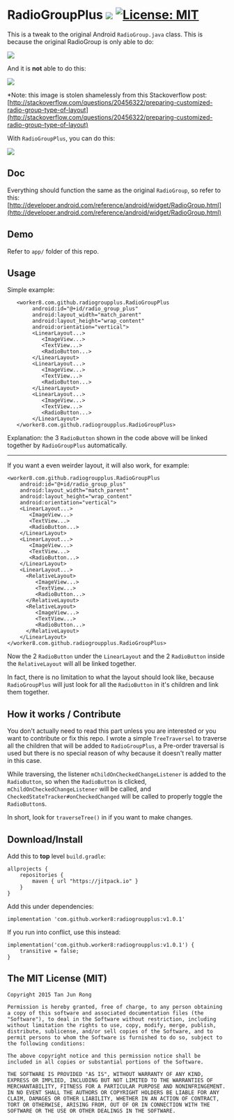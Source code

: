 # RadioGroupPlus ![](https://img.shields.io/badge/latest-v1.0.1-blue) [![License: MIT](https://img.shields.io/badge/License-MIT-yellow.svg)](https://opensource.org/licenses/MIT)

This is a tweak to the original Android `RadioGroup.java` class. This is because the original RadioGroup is only able to do:

![](http://i.imgur.com/nsDmoZsm.png)


And it is **not** able to do this:

![](http://i.stack.imgur.com/kQ4hx.png)

*Note: this image is stolen shamelessly from this Stackoverflow post: [http://stackoverflow.com/questions/20456322/preparing-customized-radio-group-type-of-layout](http://stackoverflow.com/questions/20456322/preparing-customized-radio-group-type-of-layout)

With `RadioGroupPlus`, you can do this:

![](http://i.imgur.com/HvtQ598.gif)

Doc
-------
Everything should function the same as the original `RadioGroup`, so refer to this: [http://developer.android.com/reference/android/widget/RadioGroup.html](http://developer.android.com/reference/android/widget/RadioGroup.html)

Demo
-------
Refer to `app/` folder of this repo.

Usage
-------
Simple example:

```
   <worker8.com.github.radiogroupplus.RadioGroupPlus
        android:id="@+id/radio_group_plus"
        android:layout_width="match_parent"
        android:layout_height="wrap_content"
        android:orientation="vertical">
        <LinearLayout...>
           <ImageView...>
           <TextView...>
           <RadioButton...>
        </LinearLayout>
        <LinearLayout...>
           <ImageView...>
           <TextView...>
           <RadioButton...>
        </LinearLayout>
        <LinearLayout...>
           <ImageView...>
           <TextView...>
           <RadioButton...>
        </LinearLayout>
   </worker8.com.github.radiogroupplus.RadioGroupPlus>
```

Explanation: the 3 `RadioButton` shown in the code above will be linked together by `RadioGroupPlus` automatically.

---

If you want a even weirder layout, it will also work, for example:

    <worker8.com.github.radiogroupplus.RadioGroupPlus
        android:id="@+id/radio_group_plus"
        android:layout_width="match_parent"
        android:layout_height="wrap_content"
        android:orientation="vertical">
        <LinearLayout...>
           <ImageView...>
           <TextView...>
           <RadioButton...>
        </LinearLayout>
        <LinearLayout...>
           <ImageView...>
           <TextView...>
           <RadioButton...>
        </LinearLayout>
        <LinearLayout...>
          <RelativeLayout>
             <ImageView...>
             <TextView...>
             <RadioButton...>
          </RelativeLayout>
          <RelativeLayout>
             <ImageView...>
             <TextView...>
             <RadioButton...>
          </RelativeLayout>
        </LinearLayout>
    </worker8.com.github.radiogroupplus.RadioGroupPlus>

Now the 2 `RadioButton` under the `LinearLayout` and the 2 `RadioButton` inside the `RelativeLayout` will all be linked together.

In fact, there is no limitation to what the layout should look like, because `RadioGroupPlus` will just look for all the `RadioButton` in it's children and link them together.

How it works / Contribute
-------
You don't actually need to read this part unless you are interested or you want to contribute or fix this repo. I wrote a simple `TreeTraversel` to traverse all the children that will be added to `RadioGroupPlus`, a Pre-order traversal is used but there is no special reason of why because it doesn't really matter in this case. 

While traversing, the listener `mChildOnCheckedChangeListener` is added to the `RadioButton`, so when the `RadioButton` is clicked, `mChildOnCheckedChangeListener` will be called, and `CheckedStateTracker#onCheckedChanged` will be called to properly toggle the `RadioButton`s.

In short, look for `traverseTree()` in [](https://github.com/worker8/RadioGroupPlus/blob/master/radiogroupplus/src/main/java/worker8/com/github/radiogroupplus/RadioGroupPlus.java) if you want to make changes.


Download/Install
-------
Add this to **top** level `build.gradle`:

    allprojects {
        repositories {
            maven { url "https://jitpack.io" }
        }
    }

Add this under dependencies:

    implementation 'com.github.worker8:radiogroupplus:v1.0.1'

If you run into conflict, use this instead:

    implementation('com.github.worker8:radiogroupplus:v1.0.1') {
        transitive = false;
    }
    

The MIT License (MIT)
-------

    Copyright 2015 Tan Jun Rong

    Permission is hereby granted, free of charge, to any person obtaining a copy of this software and associated documentation files (the "Software"), to deal in the Software without restriction, including without limitation the rights to use, copy, modify, merge, publish, distribute, sublicense, and/or sell copies of the Software, and to permit persons to whom the Software is furnished to do so, subject to the following conditions:

    The above copyright notice and this permission notice shall be included in all copies or substantial portions of the Software.

    THE SOFTWARE IS PROVIDED "AS IS", WITHOUT WARRANTY OF ANY KIND, EXPRESS OR IMPLIED, INCLUDING BUT NOT LIMITED TO THE WARRANTIES OF MERCHANTABILITY, FITNESS FOR A PARTICULAR PURPOSE AND NONINFRINGEMENT. IN NO EVENT SHALL THE AUTHORS OR COPYRIGHT HOLDERS BE LIABLE FOR ANY CLAIM, DAMAGES OR OTHER LIABILITY, WHETHER IN AN ACTION OF CONTRACT, TORT OR OTHERWISE, ARISING FROM, OUT OF OR IN CONNECTION WITH THE SOFTWARE OR THE USE OR OTHER DEALINGS IN THE SOFTWARE.
